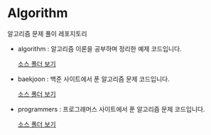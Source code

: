 # Algorithm
알고리즘 문제 풀이 레포지토리


- algorithm : 알고리즘 이론을 공부하며 정리한 예제 코드입니다.

  [소스 폴더 보기](https://github.com/taewonMin/Algorithm/tree/master/algorithm/src)
  
- baekjoon : 백준 사이트에서 푼 알고리즘 문제 코드입니다.

  [소스 폴더 보기](https://github.com/taewonMin/Algorithm/tree/master/baekjoon/src/problem)
  
- programmers : 프로그래머스 사이트에서 푼 알고리즘 문제 코드입니다.

  [소스 폴더 보기](https://github.com/taewonMin/Algorithm/tree/master/programmers/src)
